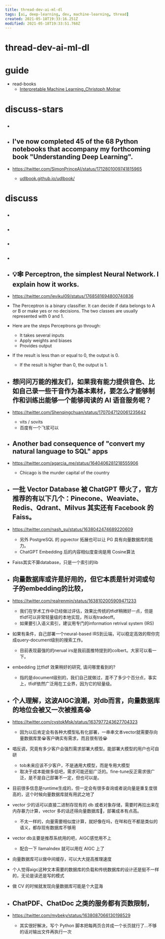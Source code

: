 ```yaml
---
title: thread-dev-ai-ml-dl
tags: [ai, deep-learning, dev, machine-learning, thread]
created: 2021-05-18T19:33:16.251Z
modified: 2021-05-18T19:33:51.768Z
---
```


# thread-dev-ai-ml-dl

# guide

- read-books
  - [Interpretable Machine Learning_Christoph Molnar](https://christophm.github.io/interpretable-ml-book/)
# discuss-stars
- ## 

- ## I've now completed 45 of the 68 Python notebooks that accompany my forthcoming book "Understanding Deep Learning".
- https://twitter.com/SimonPrinceAI/status/1712801009741815965
  - [udlbook.github.io/udlbook/](https://udlbook.github.io/udlbook/)

# discuss
- ## 

- ## 

- ## 

- ## 

- ## 💡🕸️ Perceptron, the simplest Neural Network. I explain how it works.
- https://twitter.com/levikul09/status/1768581694800740836
- The Perceptron is a binary classifier. It can decide if data belongs to A or B or make yes or no decisions. The two classes are usually represented with 0 and 1. 
- Here are the steps Perceptrons go through:
  - It takes several inputs
  - Apply weights and biases
  - Provides output
- If the result is less than or equal to 0, the output is 0.
  - If the result is higher than 0, the output is 1.

- ## 想问问万能的推友们，如果我有能力提供音色、比如自己录一些干音作为基本素材，要怎么才能够制作和训练出能够一个能够阅读的 AI 语音服务呢？
- https://twitter.com/Shenqingchuan/status/1707047120061235642
  - vits / sovits
  - 百度有一个飞浆可以

- ## Another bad consequence of "convert my natural language to SQL" apps
- https://twitter.com/agarcia_me/status/1640406281218555906
  - Chicago is the murder capital of the country

- ## 一批 Vector Database 被 ChatGPT 带火了，官方推荐的有以下几个：Pinecone、Weaviate、Redis、Qdrant、Milvus 其实还有 Facebook 的 Faiss。
- https://twitter.com/nash_su/status/1638042474689220609
  - 另外 PostgreSQL 的 pgvector 拓展也可以让 PG 具有向量数据库的能力。
  - ChatGPT Embedding 后的内容相似度查询是用 Cosine算法
- Faiss其实不算database，只是一个索引的lib

- ## 向量数据库或许是好用的，但它本质是针对词或句子的embedding的比较，
- https://twitter.com/realrenmin/status/1638102005909471233
  - 我们在学术工作中已经做过评估，效果比传统的tfidf稍微好一点，但是tfidf可以非常轻量级的本地实现，所以有tradeoff。
  - 如果要引入语义索引，建议用专门的information retrival system (IRS)
- 如果有条件，自己部署一个neural-based IRS到云端，可以稳定高效的帮你完成query-document级别的搜索工作。 
  - 目前表现最强的的nerual irs是我前面推特提到的colbert。大家可以看一下。
- embedding 比tfidf 效果稍好的研究, 请问哪里看到的?
  - 指的是document级别的，我们自己就做过，差不了多少个百分点，事实上，tfidf依然广泛用在工业界，因为它的轻量级。

- ## 个人理解，这波AIGC浪潮，对db而言，向量数据库的地位会被又一次被推高😭
- https://twitter.com/cystokMsk/status/1637977243627704323
  - 因为以后肯定会有各种大模型私有化部署，一串串文本vector就需要存向量数据库里😭客户确实有需求，而且很有钱😭

- 唱反调，究竟有多少客户会强烈需求部署大模型。能部署大模型的用户也可自研
  - tob未来应该不少客户，不是通用大模型，而是专用大模型
  - 取决于成本能做多低吧，需求可能还挺广泛的。fine-tune反正需求很广泛，是不是自己部署不一定，但也可以是。

- 目前很多信息是runtime生成的，但一定会有很多查询或者说向量是重复度很高的，这个时候向量数据库就有用武之地了
- vector 少的话可以直接二进制存现有的 db 或者对象存储，需要时再拉出来在内存暴力计算，vector 多的话还得向量数据库🥲，部署成本有点高。
  - 不太一样的，向量需要相似度计算，就好像在吗，在咩和在不都是类似的语义，都存现有数据库不够用
- vector db主要是推荐系统用的吧，AIGC感觉用不上
  - 配合一下 llamaIndex 就可以用在 AIGC 上了
- 向量数据库可以做中间缓存，可以大大提高推理速度
- 个人觉得aigc这种文本需要的数据库的负载和传统数据库的设计还是挺不一样的，无论是读还是写的模式
- 做 CV 的时候就发现向量数据库可能是个大蓝海

- ## ChatPDF、ChatDoc 之类的服务都有页数限制，
- https://twitter.com/mybeky/status/1638087066130198529
  - 其实很好解决，写个 Python 脚本把每两页合并成一个长页就行了…不够的话对输出文件再执行一次
